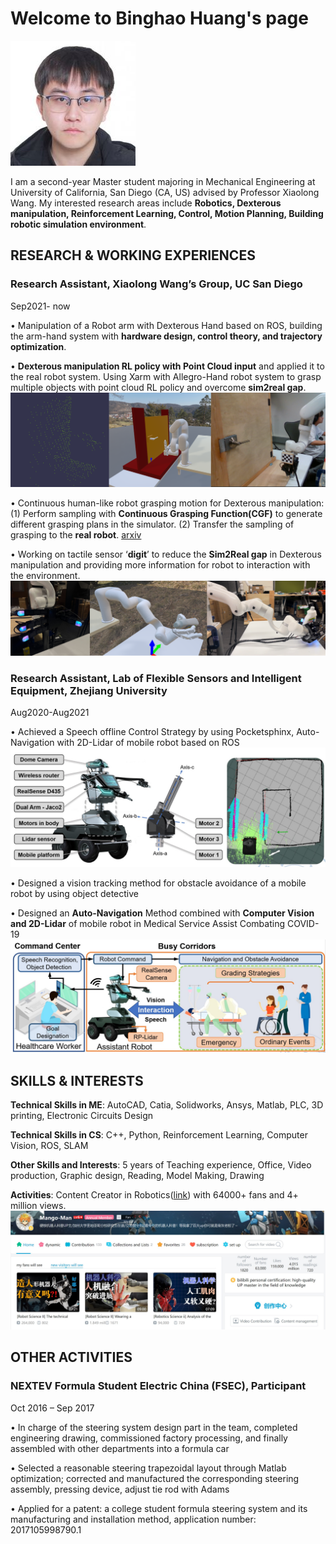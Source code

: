 # Welcome to Binghao Huang's page
![PICTURE](IMG/huangbh.jpg)

I am a second-year Master student majoring in Mechanical Engineering at University of California, San Diego (CA, US) advised by Professor Xiaolong Wang. 
My interested research areas include **Robotics, Dexterous manipulation, Reinforcement Learning, Control, Motion Planning, Building robotic simulation environment**.


## RESEARCH & WORKING EXPERIENCES 

### Research Assistant, Xiaolong Wang’s Group, UC San Diego                             

Sep2021- now 

•	Manipulation of a Robot arm with Dexterous Hand based on ROS, building the arm-hand system with **hardware design, control theory, and trajectory optimization**. 

•	**Dexterous manipulation RL policy with Point Cloud input** and applied it to the real robot system. Using Xarm with Allegro-Hand robot system to grasp multiple objects with point cloud RL policy and overcome **sim2real gap**.
![real robot grasping RL with point cloud input](/IMG/1_1.png)

•	Continuous human-like robot grasping motion for Dexterous manipulation: (1) Perform sampling with **Continuous Grasping Function(CGF)** to generate different grasping plans in the simulator. (2) Transfer the sampling of grasping to the **real robot**.  [arxiv](https://arxiv.org/abs/2207.05053)

 
•	Working on tactile sensor ‘**digit**’ to reduce the **Sim2Real gap** in Dexterous manipulation and providing more information for robot to interaction with the environment. 
 ![real robot grasping RL with tactile sensor](/IMG/2.png)

### Research Assistant, Lab of Flexible Sensors and Intelligent Equipment, Zhejiang University  

Aug2020-Aug2021                               

•	Achieved a Speech offline Control Strategy by using Pocketsphinx, Auto-Navigation with 2D-Lidar of mobile robot based on ROS 
![Auto-Navigation](/IMG/4.jpg)

•	Designed a vision tracking method for obstacle avoidance of a mobile robot by using object detective 

•	Designed an **Auto-Navigation** Method combined with **Computer Vision and 2D-Lidar** of mobile robot in Medical Service Assist Combating COVID-19 
![Mobile robot in Medical Service Assist](/IMG/5.jpg)


## SKILLS & INTERESTS
**Technical Skills in ME**: AutoCAD, Catia, Solidworks, Ansys, Matlab, PLC, 3D printing, Electronic Circuits Design 

**Technical Skills in CS**: C++, Python, Reinforcement Learning, Computer Vision, ROS, SLAM 

**Other Skills and Interests**: 5 years of Teaching experience, Office, Video production, Graphic design, Reading, Model Making, Drawing 

**Activities**: Content Creator in Robotics([link](https://space.bilibili.com/1560961)) with 64000+ fans and 4+ million views.
![My video channel in Robotics](/IMG/6.jpg)


## OTHER ACTIVITIES                                                                   

### NEXTEV Formula Student Electric China (FSEC), Participant                       

Oct 2016 – Sep 2017 

•	In charge of the steering system design part in the team, completed engineering drawing, commissioned factory processing, and finally assembled with other departments into a formula car 

•	Selected a reasonable steering trapezoidal layout through Matlab optimization; corrected and manufactured the corresponding steering assembly, pressing device, adjust tie rod with Adams 

•	Applied for a patent: a college student formula steering system and its manufacturing and installation method, application number: 2017105998790.1 

